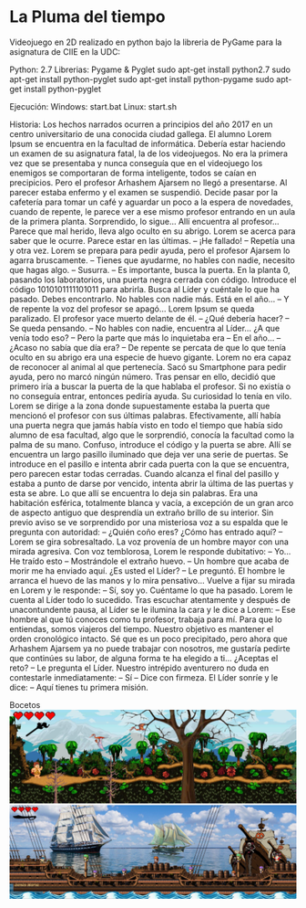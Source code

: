 # La Pluma del tiempo

Videojuego en 2D realizado en python bajo la libreria de PyGame para la asignatura de CIIE en la UDC:


Python: 2.7
Librerias: Pygame & Pyglet
sudo apt-get install python2.7
sudo apt-get install python-pyglet
sudo apt-get install python-pygame
sudo apt-get install python-pyglet

Ejecución:
Windows: start.bat
Linux: start.sh

Historia:
Los hechos narrados ocurren a principios del año 2017 en un centro universitario de una conocida ciudad gallega.
El alumno Lorem Ipsum se encuentra en la facultad de informática. Debería estar haciendo un examen de su asignatura fatal, la de los videojuegos. No era la primera vez que se presentaba y nunca conseguía que en el videojuego los enemigos se comportaran de forma inteligente, todos se caían en precipicios. Pero el profesor Arhashem Ajarsem no llegó a presentarse. Al parecer estaba enfermo y el examen se suspendió. Decide pasar por la cafetería para tomar un café y aguardar un poco a la espera de novedades, cuando de repente, le parece ver a ese mismo profesor entrando en un aula de la primera planta. Sorprendido, lo sigue… Allí encuentra al profesor… Parece que mal herido, lleva algo oculto en su abrigo. Lorem se acerca para saber que le ocurre. Parece estar en las últimas. – ¡He fallado! – Repetía una y otra vez. Lorem se prepara para pedir ayuda, pero el profesor Ajarsem lo agarra bruscamente. – Tienes que ayudarme, no hables con nadie, necesito que hagas algo. – Susurra. – Es importante, busca la puerta. En la planta 0, pasando los laboratorios, una puerta negra cerrada con código. Introduce el código 1010101111101011 para abrirla. Busca al Líder y cuéntale lo que ha pasado. Debes encontrarlo. No hables con nadie más. Está en el año… – Y de repente la voz del profesor se apagó…
Lorem Ipsum se queda paralizado. El profesor yace muerto delante de él. – ¿Qué debería hacer? – Se queda pensando. – No hables con nadie, encuentra al Líder… ¿A que venía todo eso? – Pero la parte que más lo inquietaba era – En el año… – ¿Acaso no sabía que día era? – De repente se percata de que lo que tenía oculto en su abrigo era una especie de huevo gigante. Lorem no era capaz de reconocer al animal al que pertenecía. Sacó su Smartphone para pedir ayuda, pero no marcó ningún número. Tras pensar en ello, decidió que primero iría a buscar la puerta de la que hablaba el profesor. Si no existía o no conseguía entrar, entonces pediría ayuda. Su curiosidad lo tenía en vilo.
Lorem se dirige a la zona donde supuestamente estaba la puerta que mencionó el profesor con sus últimas palabras. Efectivamente, allí había una puerta negra que jamás había visto en todo el tiempo que había sido alumno de esa facultad, algo que le sorprendió, conocía la facultad como la palma de su mano. Confuso, introduce el código y la puerta se abre. Allí se encuentra un largo pasillo iluminado que deja ver una serie de puertas. Se introduce en el pasillo e intenta abrir cada puerta con la que se encuentra, pero parecen estar todas cerradas. Cuando alcanza el final del pasillo y estaba a punto de darse por vencido, intenta abrir la última de las puertas y esta se abre. Lo que allí se encuentra lo deja sin palabras. Era una habitación esférica, totalmente blanca y vacía, a excepción de un gran arco de aspecto antiguo que desprendía un extraño brillo de su interior.
Sin previo aviso se ve sorprendido por una misteriosa voz a su espalda que le pregunta con autoridad: – ¿Quién coño eres? ¿Cómo has entrado aquí? – Lorem se gira sobresaltado. La voz provenía de un hombre mayor con una mirada agresiva. Con voz temblorosa, Lorem le responde dubitativo: – Yo… He traído esto – Mostrándole el extraño huevo. – Un hombre que acaba de morir me ha enviado aquí. ¿Es usted el Líder? – Le preguntó. El hombre le arranca el huevo de las manos y lo mira pensativo… Vuelve a fijar su mirada en Lorem y le responde: – Sí, soy yo. Cuéntame lo que ha pasado. Lorem le cuenta al Líder todo lo sucedido. Tras escuchar atentamente y después de unacontundente pausa, al Líder se le ilumina la cara y le dice a Lorem: – Ese hombre al que tú conoces como tu profesor, trabaja para mí. Para que lo entiendas, somos viajeros del tiempo. Nuestro objetivo es mantener el orden cronológico intacto. Sé que es un poco precipitado, pero ahora que Arhashem Ajarsem ya no puede trabajar con nosotros, me gustaría pedirte que continúes su labor, de alguna forma te ha elegido a ti… ¿Aceptas el reto? – Le pregunta el Líder. Nuestro intrépido aventurero no duda en contestarle inmediatamente: – Sí – Dice con firmeza. El Líder sonríe y le dice: – Aquí tienes tu primera misión.

Bocetos
![Screenshot](https://github.com/unrealmitch/LaPlumaDelTiempo/blob/master/Screenshot/Boceto-Dino.jpg?raw=true)
![Screenshot](https://github.com/unrealmitch/LaPlumaDelTiempo/blob/master/Screenshot/Boceto-Piratas.jpg?raw=true)
